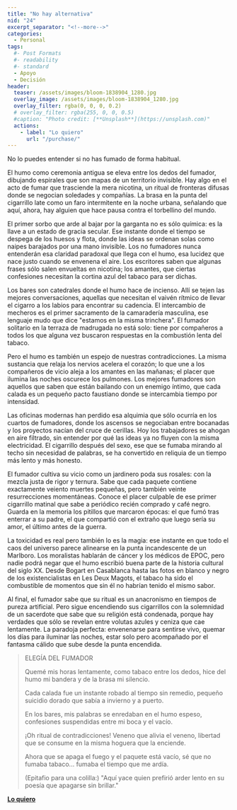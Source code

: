 ```yaml
---
title: "No hay alternativa"
nid: "24"
excerpt_separator: "<!--more-->"
categories:
  - Personal
tags:
  #- Post Formats
  #- readability
  #- standard
  - Apoyo
  - Decisión
header:
  teaser: /assets/images/bloom-1838904_1280.jpg
  overlay_image: /assets/images/bloom-1838904_1280.jpg
  overlay_filter: rgba(0, 0, 0, 0.2)
  # overlay_filter: rgba(255, 0, 0, 0.5)
  #caption: "Photo credit: [**Unsplash**](https://unsplash.com)"
  actions:
    - label: "Lo quiero"
      url: "/purchase/"
---
```


No lo puedes entender si no has fumado de forma habitual.

<!--more-->

El humo como ceremonia antigua se eleva entre los dedos del fumador, dibujando espirales que son mapas de un territorio invisible. Hay algo en el acto de fumar que trasciende la mera nicotina, un ritual de fronteras difusas donde se negocian soledades y compañías. La brasa en la punta del cigarrillo late como un faro intermitente en la noche urbana, señalando que aquí, ahora, hay alguien que hace pausa contra el torbellino del mundo.

El primer sorbo que arde al bajar por la garganta no es sólo química: es la llave a un estado de gracia secular. Ese instante donde el tiempo se despega de los huesos y flota, donde las ideas se ordenan solas como naipes barajados por una mano invisible. Los no fumadores nunca entenderán esa claridad paradoxal que llega con el humo, esa lucidez que nace justo cuando se envenena el aire. Los escritores saben que algunas frases sólo salen envueltas en nicotina; los amantes, que ciertas confesiones necesitan la cortina azul del tabaco para ser dichas.

Los bares son catedrales donde el humo hace de incienso. Allí se tejen las mejores conversaciones, aquellas que necesitan el vaivén rítmico de llevar el cigarro a los labios para encontrar su cadencia. El intercambio de mecheros es el primer sacramento de la camaradería masculina, ese lenguaje mudo que dice "estamos en la misma trinchera". El fumador solitario en la terraza de madrugada no está solo: tiene por compañeros a todos los que alguna vez buscaron respuestas en la combustión lenta del tabaco.

Pero el humo es también un espejo de nuestras contradicciones. La misma sustancia que relaja los nervios acelera el corazón; lo que une a los compañeros de vicio aleja a los amantes en las mañanas; el placer que ilumina las noches oscurece los pulmones. Los mejores fumadores son aquellos que saben que están bailando con un enemigo íntimo, que cada calada es un pequeño pacto faustiano donde se intercambia tiempo por intensidad.

Las oficinas modernas han perdido esa alquimia que sólo ocurría en los cuartos de fumadores, donde los ascensos se negociaban entre bocanadas y los proyectos nacían del cruce de cerillas. Hoy los trabajadores se ahogan en aire filtrado, sin entender por qué las ideas ya no fluyen con la misma electricidad. El cigarrillo después del sexo, ese que se fumaba mirando al techo sin necesidad de palabras, se ha convertido en reliquia de un tiempo más lento y más honesto.

El fumador cultiva su vicio como un jardinero poda sus rosales: con la mezcla justa de rigor y ternura. Sabe que cada paquete contiene exactamente veiento muertes pequeñas, pero también veinte resurrecciones momentáneas. Conoce el placer culpable de ese primer cigarrillo matinal que sabe a periódico recién comprado y café negro. Guarda en la memoria los pitillos que marcaron épocas: el que fumó tras enterrar a su padre, el que compartió con el extraño que luego sería su amor, el último antes de la guerra.

La toxicidad es real pero también lo es la magia: ese instante en que todo el caos del universo parece alinearse en la punta incandescente de un Marlboro. Los moralistas hablarán de cáncer y los médicos de EPOC, pero nadie podrá negar que el humo escribió buena parte de la historia cultural del siglo XX. Desde Bogart en Casablanca hasta las fotos en blanco y negro de los existencialistas en Les Deux Magots, el tabaco ha sido el combustible de momentos que sin él no habrían tenido el mismo sabor.

Al final, el fumador sabe que su ritual es un anacronismo en tiempos de pureza artificial. Pero sigue encendiendo sus cigarrillos con la solemnidad de un sacerdote que sabe que su religión está condenada, porque hay verdades que sólo se revelan entre volutas azules y ceniza que cae lentamente. La paradoja perfecta: envenenarse para sentirse vivo, quemar los días para iluminar las noches, estar solo pero acompañado por el fantasma cálido que sube desde la punta encendida.

>ELEGÍA DEL FUMADOR
>
>Quemé mis horas lentamente,
>como tabaco entre los dedos,
>hice del humo mi bandera
>y de la brasa mi silencio.
>
>Cada calada fue un instante
>robado al tiempo sin remedio,
>pequeño suicidio dorado
>que sabía a invierno y a puerto.
>
>En los bares, mis palabras
>se enredaban en el humo espeso,
>confesiones suspendidas
>entre mi boca y el vacío.
>
>¡Oh ritual de contradicciones!
>Veneno que alivia el veneno,
>libertad que se consume
>en la misma hoguera que la enciende.
>
>Ahora que se apaga el fuego
>y el paquete está vacío,
>sé que no fumaba tabaco...
>fumaba el tiempo que me ardía.
>
>(Epitafio para una colilla:)
>"Aquí yace quien prefirió
>arder lento en su poesía
>que apagarse sin brillar."


[**Lo quiero**](/purchase/)


